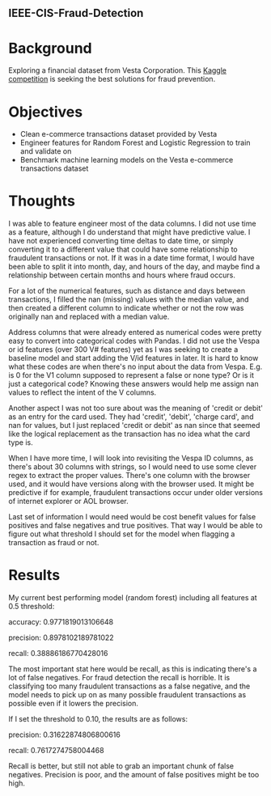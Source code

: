 ## IEEE-CIS-Fraud-Detection

# Background
Exploring a financial dataset from Vesta Corporation. This [Kaggle competition](https://kaggle.com/c/ieee-fraud-detection/overview) is seeking the best solutions for fraud prevention.

# Objectives
- Clean e-commerce transactions dataset provided by Vesta
- Engineer features for Random Forest and Logistic Regression to train and validate on
- Benchmark machine learning models on the Vesta e-commerce transactions dataset

# Thoughts
I was able to feature engineer most of the data columns. I did not use time as a feature, although I do understand that might have predictive value. I have not experienced converting time deltas to date time, or simply converting it to a different value that could have some relationship to fraudulent transactions or not. If it was in a date time format, I would have been able to split it into month, day, and hours of the day, and maybe find a relationship between certain months and hours where fraud occurs.

For a lot of the numerical features, such as distance and days between transactions, I filled the nan (missing) values with the median value, and then created a different column to indicate whether or not the row was originally nan and replaced with a median value.

Address columns that were already entered as numerical codes were pretty easy to convert into categorical codes with Pandas.
I did not use the Vespa or id features (over 300 V# features) yet as I was seeking to create a baseline model and start adding the V/id features in later. It is hard to know what these codes are when there's no input about the data from Vespa. E.g. is 0 for the V1 column supposed to represent a false or none type? Or is it just a categorical code? Knowing these answers would help me assign nan values to reflect the intent of the V columns.

Another aspect I was not too sure about was the meaning of 'credit or debit' as an entry for the card used. They had 'credit', 'debit', 'charge card', and nan for values, but I just replaced 'credit or debit' as nan since that seemed like the logical replacement as the transaction has no idea what the card type is.

When I have more time, I will look into revisiting the Vespa ID columns, as there's about 30 columns with strings, so I would need to use some clever regex to extract the proper values. There's one column with the browser used, and it would have versions along with the browser used. It might be predictive if for example, fraudulent transactions occur under older versions of internet explorer or AOL browser.

Last set of information I would need would be cost benefit values for false positives and false negatives and true positives. That way I would be able to figure out what threshold I should set for the model when flagging a transaction as fraud or not. 

# Results
My current best performing model (random forest) including all features at 0.5 threshold:

accuracy: 0.9771819013106648

precision: 0.8978102189781022

recall: 0.38886186770428016

The most important stat here would be recall, as this is indicating there's a lot of false negatives. For fraud detection the recall is horrible. It is classifying too many fraudulent transactions as a false negative, and the model needs to pick up on as many possible fraudulent transactions as possible even if it lowers the precision.

If I set the threshold to 0.10, the results are as follows:

precision: 0.31622874806800616

recall: 0.7617274758004468

Recall is better, but still not able to grab an important chunk of false negatives. Precision is poor, and the amount of false positives might be too high.
